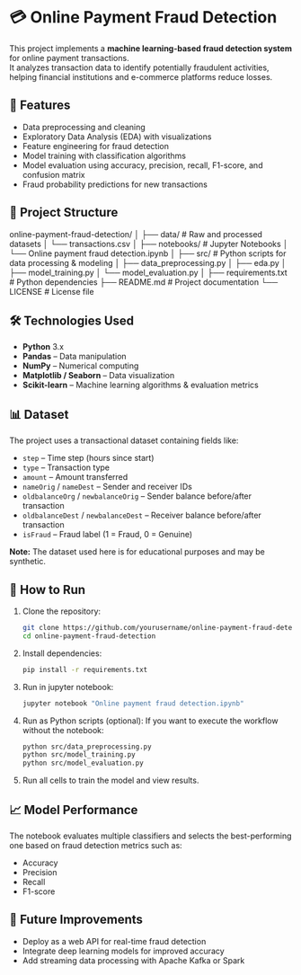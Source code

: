 # 💳 Online Payment Fraud Detection

This project implements a **machine learning-based fraud detection system** for online payment transactions.  
It analyzes transaction data to identify potentially fraudulent activities, helping financial institutions and e-commerce platforms reduce losses.

## 📌 Features
- Data preprocessing and cleaning
- Exploratory Data Analysis (EDA) with visualizations
- Feature engineering for fraud detection
- Model training with classification algorithms
- Model evaluation using accuracy, precision, recall, F1-score, and confusion matrix
- Fraud probability predictions for new transactions

## 📂 Project Structure

online-payment-fraud-detection/
│
├── data/                     # Raw and processed datasets
│   └── transactions.csv
│
├── notebooks/                # Jupyter Notebooks
│   └── Online payment fraud detection.ipynb
│
├── src/                      # Python scripts for data processing & modeling
│   ├── data_preprocessing.py
│   ├── eda.py
│   ├── model_training.py
│   └── model_evaluation.py
│
├── requirements.txt          # Python dependencies
├── README.md                 # Project documentation
└── LICENSE                   # License file


## 🛠️ Technologies Used
- **Python** 3.x
- **Pandas** – Data manipulation
- **NumPy** – Numerical computing
- **Matplotlib / Seaborn** – Data visualization
- **Scikit-learn** – Machine learning algorithms & evaluation metrics

## 📊 Dataset
The project uses a transactional dataset containing fields like:
- `step` – Time step (hours since start)
- `type` – Transaction type
- `amount` – Amount transferred
- `nameOrig` / `nameDest` – Sender and receiver IDs
- `oldbalanceOrg` / `newbalanceOrig` – Sender balance before/after transaction
- `oldbalanceDest` / `newbalanceDest` – Receiver balance before/after transaction
- `isFraud` – Fraud label (1 = Fraud, 0 = Genuine)

**Note:** The dataset used here is for educational purposes and may be synthetic.

## 🚀 How to Run
1. Clone the repository:
   ```bash
   git clone https://github.com/yourusername/online-payment-fraud-detection.git
   cd online-payment-fraud-detection
2. Install dependencies:
   ```bash
   pip install -r requirements.txt
3. Run in jupyter notebook:
   ```bash
   jupyter notebook "Online payment fraud detection.ipynb"
4. Run as Python scripts (optional):
If you want to execute the workflow without the notebook:
   ```bash
   python src/data_preprocessing.py
   python src/model_training.py
   python src/model_evaluation.py
5. Run all cells to train the model and view results.

## 📈 Model Performance
The notebook evaluates multiple classifiers and selects the best-performing one based on fraud detection metrics such as:
* Accuracy
* Precision
* Recall
* F1-score

## 🔮 Future Improvements
* Deploy as a web API for real-time fraud detection
* Integrate deep learning models for improved accuracy
* Add streaming data processing with Apache Kafka or Spark


